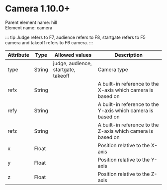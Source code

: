 # Camera <version-badge>1.10.0+</version-badge>

Parent element name: hill\
Element name: camera

::: tip
Judge refers to F7, audience refers to F8, startgate refers to F5 camera and takeoff refers to F6 camera.
:::

| Attribute | Type   | Allowed values                      | Description                                                 |
| --------- | ------ | ----------------------------------- | ----------------------------------------------------------- |
| type      | String | judge, audience, startgate, takeoff | Camera type                                                 |
| refx      | String |                                     | A built-in reference to the X-axis which camera is based on |
| refy      | String |                                     | A built-in reference to the Y-axis which camera is based on |
| refz      | String |                                     | A built-in reference to the Z-axis which camera is based on |
| x         | Float  |                                     | Position relative to the X-axis                             |
| y         | Float  |                                     | Position relative to the Y-axis                             |
| z         | Float  |                                     | Position relative to the Z-axis                             |

<script setup>
import VersionBadge from "./components/version-badge.vue"
</script>